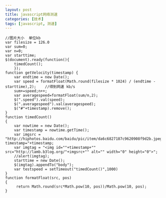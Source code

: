 ```yaml
---
layout: post
title: javascript网络测速
categories: [技术]
tags: [javascript, 测速]
---
```


	//图片大小  单位kb
	var filesize = 126.0 
	var sum=0;
	var n=0;
	var starttime;
	$(document).ready(function(){
	    timedCount();
	    });
	function getVelocity(timestamp) {
	    var endtime = new Date();
	    var speed = formatFloat(Math.round(filesize * 1024) / (endtime - starttime),2);    //得到网速 kb/s  
	    sum+=speed;n++;
	    var averagespeed=formatFloat(sum/n,2);
	    $(".speed").val(speed);
	    $(".averagespeed").val(averagespeed);
	    $("#"+timestamp).remove();          
	}
	function timedCount()
	{      
	    var nowtime = new Date();
	    var timestamp = nowtime.getTime();
	    var imgsrc = "http://hiphotos.baidu.com/baidu/pic/item/da6c6827187c9620908f9d2b.jpeg?timestamp="+timestamp;
	    var imgtag = "<img id=""+timestamp+"" src="http://lamb.b3log.org/"+imgsrc+"" alt="" width="0" height="0">";
	    //alert(imgtag);
	    starttime = new Date();
	    $(imgtag).appendTo("body");
	    var testspeed = setTimeout("timedCount()",1000)
	}
	function formatFloat(src, pos)
	{
	     return Math.round(src*Math.pow(10, pos))/Math.pow(10, pos);
	}